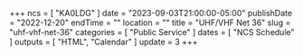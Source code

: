 +++
ncs = [ "KA0LDG" ]
date = "2023-09-03T21:00:00-05:00"
publishDate = "2022-12-20"
endTime = ""
location = ""
title = "UHF/VHF Net 36"
slug = "uhf-vhf-net-36"
categories = [ "Public Service" ]
dates = [ "NCS Schedule" ]
outputs = [ "HTML", "Calendar" ]
update = 3
+++
